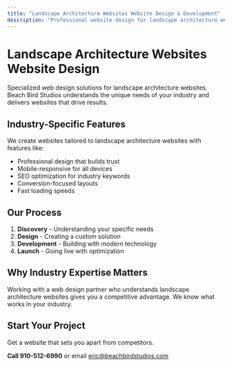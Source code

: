 ```yaml
---
title: "Landscape Architecture Websites Website Design & Development"
description: "Professional website design for landscape architecture websites. Custom solutions tailored to your industry needs."
---
```


# Landscape Architecture Websites Website Design

Specialized web design solutions for landscape architecture websites. Beach Bird Studios understands the unique needs of your industry and delivers websites that drive results.

## Industry-Specific Features

We create websites tailored to landscape architecture websites with features like:

- Professional design that builds trust
- Mobile-responsive for all devices
- SEO optimization for industry keywords
- Conversion-focused layouts
- Fast loading speeds

## Our Process

1. **Discovery** - Understanding your specific needs
2. **Design** - Creating a custom solution
3. **Development** - Building with modern technology
4. **Launch** - Going live with optimization

## Why Industry Expertise Matters

Working with a web design partner who understands landscape architecture websites gives you a competitive advantage. We know what works in your industry.

## Start Your Project

Get a website that sets you apart from competitors.

**Call 910-512-6990** or email eric@beachbirdstudios.com